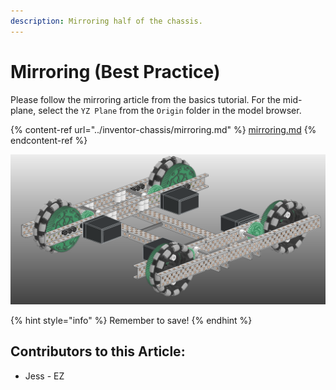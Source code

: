 ```yaml
---
description: Mirroring half of the chassis.
---
```


# Mirroring (Best Practice)

Please follow the mirroring article from the basics tutorial.  For the mid-plane, select the `YZ Plane` from the `Origin` folder in the model browser.&#x20;

{% content-ref url="../inventor-chassis/mirroring.md" %}
[mirroring.md](../inventor-chassis/mirroring.md)
{% endcontent-ref %}

![Completed Chassis Subassembly](<../../../.gitbook/assets/image (178).png>)

{% hint style="info" %}
Remember to save!
{% endhint %}



## Contributors to this Article:

* Jess - EZ

